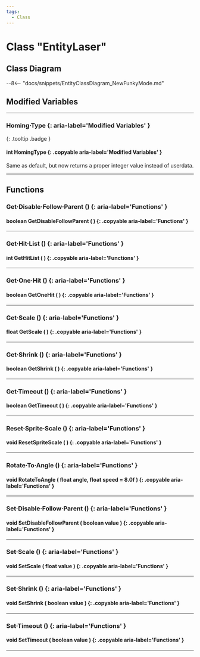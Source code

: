 ```yaml
---
tags:
  - Class
---
```

# Class "EntityLaser"

## Class Diagram
--8<-- "docs/snippets/EntityClassDiagram_NewFunkyMode.md"
## Modified Variables
___
### Homing·Type {: aria-label='Modified Variables' }
[ ](#){: .tooltip .badge }
#### int HomingType  {: .copyable aria-label='Modified Variables' }
Same as default, but now returns a proper integer value instead of userdata.

___

## Functions

### Get·Disable·Follow·Parent () {: aria-label='Functions' }
#### boolean GetDisableFollowParent ( ) {: .copyable aria-label='Functions' }

___
### Get·Hit·List () {: aria-label='Functions' }
#### int GetHitList ( ) {: .copyable aria-label='Functions' }

___
### Get·One·Hit () {: aria-label='Functions' }
#### boolean GetOneHit ( ) {: .copyable aria-label='Functions' }

___
### Get·Scale () {: aria-label='Functions' }
#### float GetScale ( ) {: .copyable aria-label='Functions' }

___
### Get·Shrink () {: aria-label='Functions' }
#### boolean GetShrink ( ) {: .copyable aria-label='Functions' }

___
### Get·Timeout () {: aria-label='Functions' }
#### boolean GetTimeout ( ) {: .copyable aria-label='Functions' }

___
### Reset·Sprite·Scale () {: aria-label='Functions' }
#### void ResetSpriteScale ( ) {: .copyable aria-label='Functions' }

___
### Rotate·To·Angle () {: aria-label='Functions' }
#### void RotateToAngle ( float angle, float speed = 8.0f ) {: .copyable aria-label='Functions' }

___
### Set·Disable·Follow·Parent () {: aria-label='Functions' }
#### void SetDisableFollowParent ( boolean value ) {: .copyable aria-label='Functions' }

___
### Set·Scale () {: aria-label='Functions' }
#### void SetScale ( float value ) {: .copyable aria-label='Functions' }

___
### Set·Shrink () {: aria-label='Functions' }
#### void SetShrink ( boolean value ) {: .copyable aria-label='Functions' }

___
### Set·Timeout () {: aria-label='Functions' }
#### void SetTimeout ( boolean value ) {: .copyable aria-label='Functions' }

___